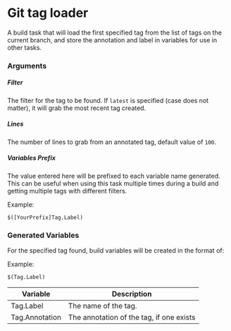 # Git tag loader

A build task that will load the first specified tag from the list of tags on the current branch, and store the annotation and label in variables for use in other tasks.

### Arguments
##### Filter
The filter for the tag to be found.  If `latest` is specified (case does not matter), it will grab the most recent tag created.

##### Lines
The number of lines to grab from an annotated tag, default value of `100`.

##### Variables Prefix
The value entered here will be prefixed to each variable name generated.  This can be useful when using this task multiple times during a build and getting multiple tags with different filters.

Example: 
```
$([YourPrefix]Tag.Label)
```

### Generated Variables
For the specified tag found, build variables will be created in the format of:

Example: 
```
$(Tag.Label)
``` 

| Variable | Description |
|----------|-------------|
| Tag.Label | The name of the tag. |
| Tag.Annotation | The annotation of the tag, if one exists |